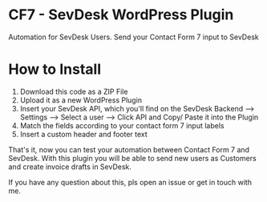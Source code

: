 # CF7 - SevDesk WordPress Plugin
Automation for SevDesk Users. Send your Contact Form 7 input to SevDesk

# How to Install

1. Download this code as a ZIP File
2. Upload it as a new WordPress Plugin
3. Insert your SevDesk API, which you'll find on the SevDesk Backend --> Settings --> Select a user --> Click API and Copy/ Paste it into the Plugin
4. Match the fields according to your contact form 7 input labels
5. Insert a custom header and footer text

That's it, now you can test your automation between Contact Form 7 and SevDesk. With this plugin you will be able to send new users as Customers and create invoice drafts in SevDesk. 

If you have any question about this, pls open an issue or get in touch with me.
